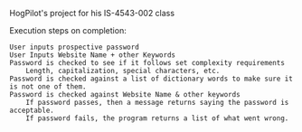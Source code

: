 HogPilot's project for his IS-4543-002 class

Execution steps on completion:

	User inputs prospective password
	User Inputs Website Name + other Keywords
	Password is checked to see if it follows set complexity requirements
		Length, capitalization, special characters, etc.
	Password is checked against a list of dictionary words to make sure it is not one of them.
	Password is checked against Website Name & other keywords
		If password passes, then a message returns saying the password is acceptable.
		If password fails, the program returns a list of what went wrong.